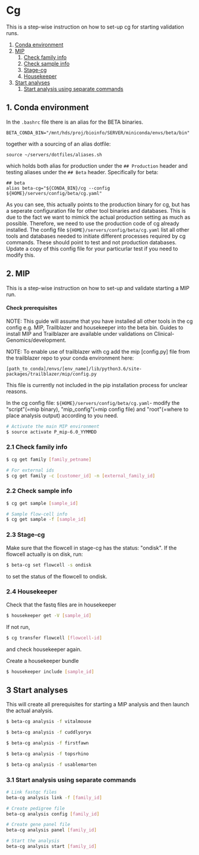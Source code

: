 # Cg
This is a step-wise instruction on how to set-up cg for starting validation runs. 
   1. [Conda environment](#-1conda-environment)
   1. [MIP](#2-mip)
       1. [Check family info](#21-check-family-info)
       1. [Check sample info](#22-check-sample-info)
       1. [Stage-cg](#23-stage-cg)
       1. [Housekeeper](#24-Housekeeper)
   1. [Start analyses](#3-start-analyses)
       1. [Start analysis using separate commands](#31-start-analysis-using-separate-commands)

## 1. Conda environment
In the `.bashrc` file there is an alias for the BETA binaries.
```
BETA_CONDA_BIN="/mnt/hds/proj/bioinfo/SERVER/miniconda/envs/beta/bin"
```

together with a sourcing of an alias dotfile:

```
source ~/servers/dotfiles/aliases.sh
```

which holds both alias for production under the `## Production` header and testing aliases under the `## Beta` header. Specifically for beta:
```
## beta
alias beta-cg="${CONDA_BIN}/cg --config ${HOME}/servers/config/beta/cg.yaml"
```

As you can see, this actually points to the production binary for cg, but has a seperate configuration file for other tool binaries and databases. This is due to the fact we want to mimick the actual production setting as much as possible. Therefore, we need to use the production code of cg already installed. The config file `${HOME}/servers/config/beta/cg.yaml` list all other tools and databases needed to initiate different processes required by cg commands. These should point to test and not production databases. Update a copy of this config file for your particurlar test if you need to modify this.

## 2. MIP
This is a step-wise instruction on how to set-up and validate starting a MIP run.

#### Check prerequisites 
NOTE: This guide will assume that you have installed all other tools in the cg config e.g. MIP, Trailblazer and housekeeper into the beta bin. Guides to install MIP and Trailblazer are available under validations on Clinical-Genomics/development.

NOTE: To enable use of trailblazer with cg add the mip [config.py] file from the trailblazer repo to your conda environment here:
```
[path_to_conda]/envs/[env_name]/lib/python3.6/site-packages/trailblazer/mip/config.py
```

This file is currently not included in the pip installation process for unclear reasons.

In the cg config file: `${HOME}/servers/config/beta/cg.yaml`- modify the "script"(=mip binary), "mip_config"(=mip config file) and "root"(=where to place analysis output) according to you need.

```Bash
# Activate the main MIP environment
$ source activate P_mip-6.0_YYMMDD
```

### 2.1 Check family info
```Bash
$ cg get family [family_petname]

# For external ids
$ cg get family -c [customer_id] -n [external_family_id]
```

### 2.2 Check sample info
```Bash
$ cg get sample [sample_id]

# Sample flow-cell info
$ cg get sample -f [sample_id]
```

### 2.3 Stage-cg
Make sure that the flowcell in stage-cg has the status: "ondisk". If the flowcell actually is on disk, run:
```bash
$ beta-cg set flowcell -s ondisk
```
to set the status of the flowcell to ondisk.

### 2.4 Housekeeper
Check that the fastq files are in housekeeper
```Bash
$ housekeeper get -V [sample_id]
```

If not run,
```Bash
$ cg transfer flowcell [flowcell-id]
```

and check housekeeper again.

Create a housekeeper bundle
```Bash
$ housekeeper include [sample_id]
```

## 3 Start analyses
This will create all prerequisites for starting a MIP analysis and then launch the actual analysis.
```Bash
$ beta-cg analysis -f vitalmouse

$ beta-cg analysis -f cuddlyoryx

$ beta-cg analysis -f firstfawn

$ beta-cg analysis -f topsrhino

$ beta-cg analysis -f usablemarten
```

### 3.1 Start analysis using separate commands
```Bash
# Link fastqc files
beta-cg analysis link -f [family_id]

# Create pedigree file
beta-cg analysis config [family_id]

# Create gene panel file
beta-cg analysis panel [family_id]

# Start the analysis
beta-cg analysis start [family_id]
```

